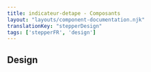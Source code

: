 ```yaml
---
title: indicateur-detape - Composants
layout: "layouts/component-documentation.njk"
translationKey: "stepperDesign"
tags: ['stepperFR', 'design']
---
```


## Design